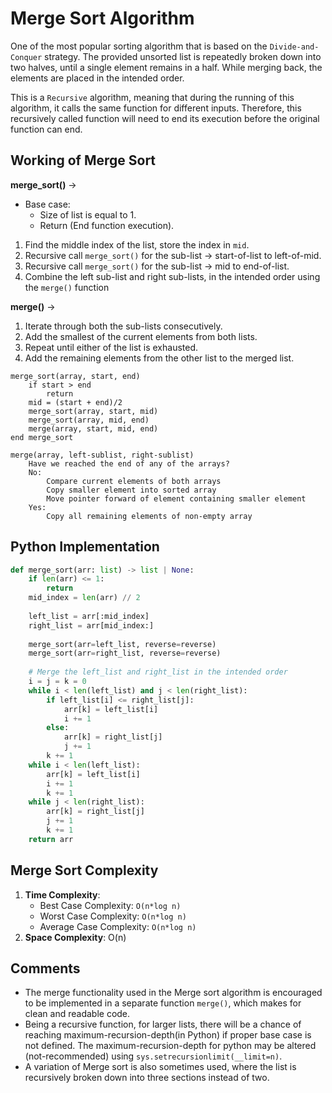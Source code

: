 # Merge Sort Algorithm

One of the most popular sorting algorithm that is based on the `Divide-and-Conquer` strategy. The provided unsorted list is repeatedly broken down into two halves, until a single element remains in a half. While merging back, the elements are placed in the intended order.

This is a `Recursive` algorithm, meaning that during the running of this algorithm, it calls the same function for different inputs. Therefore, this recursively called function will need to end its execution before the original function can end. 

## Working of Merge Sort

**merge_sort()** ->
- Base case:
  - Size of list is equal to 1.
  - Return (End function execution).

1. Find the middle index of the list, store the index in `mid`.
2. Recursive call `merge_sort()` for the sub-list -> start-of-list to left-of-mid.
3. Recursive call `merge_sort()` for the sub-list -> mid to end-of-list.
4. Combine the left sub-list and right sub-lists, in the intended order using the `merge()` function

**merge()** ->
1. Iterate through both the sub-lists consecutively.
2. Add the smallest of the current elements from both lists.
3. Repeat until either of the list is exhausted.
4. Add the remaining elements from the other list to the merged list.
```
merge_sort(array, start, end)
    if start > end 
        return
    mid = (start + end)/2
    merge_sort(array, start, mid)
    merge_sort(array, mid, end)
    merge(array, start, mid, end)
end merge_sort
    
merge(array, left-sublist, right-sublist)
    Have we reached the end of any of the arrays?
    No:
        Compare current elements of both arrays 
        Copy smaller element into sorted array
        Move pointer forward of element containing smaller element
    Yes:
        Copy all remaining elements of non-empty array
```

## Python Implementation

```python
def merge_sort(arr: list) -> list | None:
    if len(arr) <= 1:
        return
    mid_index = len(arr) // 2
    
    left_list = arr[:mid_index]
    right_list = arr[mid_index:]
    
    merge_sort(arr=left_list, reverse=reverse)
    merge_sort(arr=right_list, reverse=reverse)
    
    # Merge the left_list and right_list in the intended order
    i = j = k = 0
    while i < len(left_list) and j < len(right_list):
        if left_list[i] <= right_list[j]:
            arr[k] = left_list[i]
            i += 1
        else:
            arr[k] = right_list[j]
            j += 1
        k += 1
    while i < len(left_list):
        arr[k] = left_list[i]
        i += 1
        k += 1
    while j < len(right_list):
        arr[k] = right_list[j]
        j += 1
        k += 1
    return arr
```

## Merge Sort Complexity

1. **Time Complexity**:
    - Best Case Complexity: `O(n*log n)`
    - Worst Case Complexity: `O(n*log n)`
    - Average Case Complexity: `O(n*log n)`
2. **Space Complexity**: O(n)

## Comments

- The merge functionality used in the Merge sort algorithm is encouraged to be implemented in a separate function `merge()`, which makes for clean and readable code.
- Being a recursive function, for larger lists, there will be a chance of reaching maximum-recursion-depth(in Python) if proper base case is not defined. The maximum-recursion-depth for python may be altered (not-recommended) using `sys.setrecursionlimit(__limit=n)`.
- A variation of Merge sort is also sometimes used, where the list is recursively broken down into three sections instead of two.
